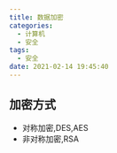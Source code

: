 ```yaml
---
title: 数据加密
categories:
  - 计算机
  - 安全
tags:
  - 安全
date: 2021-02-14 19:45:40
---
```


## 加密方式

- 对称加密,DES,AES
- 非对称加密,RSA
<!--more-->